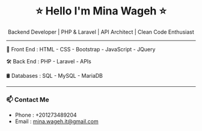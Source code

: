 <h1 align="center">⭐ Hello I'm Mina Wageh ⭐</h1>

<p align="center">
  Backend Developer | PHP & Laravel | API Architect | Clean Code Enthusiast
</p>

---

🎨 Front End : HTML - CSS - Bootstrap - JavaScript - JQuery

🛠️ Back End : PHP - Laravel - APIs

🛢️ Databases : SQL - MySQL - MariaDB

---

### 📫 Contact Me

- Phone : +201273489204
- Email : mina.wageh.it@gmail.com
